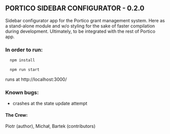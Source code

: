 ## PORTICO SIDEBAR CONFIGURATOR - 0.2.0

Sidebar configurator app for the Portico grant management system.
Here as a stand-alone module and w/o styling for the sake of faster compilation during development.
Ultimately, to be integrated with the rest of Portico app. 


### **In order to run:**

```javascript
  npm install
  
  npm run start
  ```
  
  runs at http://localhost:3000/
  
  
### **Known bugs:**
* crashes at the state update attempt
 
#### **The Crew:**
Piotr (author), Michał, Bartek (contributors)

